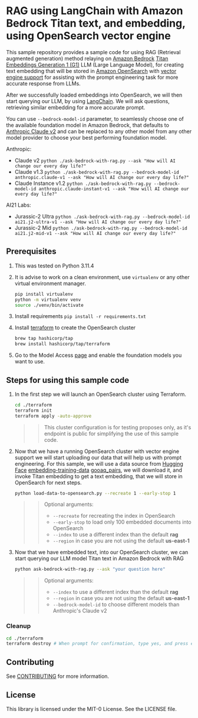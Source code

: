 # RAG using LangChain with Amazon Bedrock Titan text, and embedding, using OpenSearch vector engine

This sample repository provides a sample code for using RAG (Retrieval augmented generation) method relaying on [Amazon Bedrock](https://aws.amazon.com/bedrock/) [Titan Embeddings Generation 1 (G1)](https://aws.amazon.com/bedrock/titan/) LLM (Large Language Model), for creating text embedding that will be stored in [Amazon OpenSearch](https://aws.amazon.com/opensearch-service/) with [vector engine support](https://aws.amazon.com/about-aws/whats-new/2023/07/vector-engine-amazon-opensearch-serverless-preview/) for assisting with the prompt engineering task for more accurate response from LLMs.

After we successfully loaded embeddings into OpenSearch, we will then start querying our LLM, by using [LangChain](https://www.langchain.com/). We will ask questions, retrieving similar embedding for a more accurate prompt.

You can use `--bedrock-model-id` parameter, to seamlessly choose one of the available foundation model in Amazon Bedrock, that defaults to [Anthropic Claude v2](https://aws.amazon.com/bedrock/claude/) and can be replaced to any other model from any other model provider to choose your best performing foundation model.

Anthropic:

- Claude v2 `python ./ask-bedrock-with-rag.py --ask "How will AI change our every day life?"`
- Claude v1.3 `python ./ask-bedrock-with-rag.py --bedrock-model-id anthropic.claude-v1 --ask "How will AI change our every day life?"`
- Claude Instance v1.2 `python ./ask-bedrock-with-rag.py --bedrock-model-id anthropic.claude-instant-v1 --ask "How will AI change our every day life?"`

AI21 Labs:

- Jurassic-2 Ultra `python ./ask-bedrock-with-rag.py --bedrock-model-id ai21.j2-ultra-v1 --ask "How will AI change our every day life?"`
- Jurassic-2 Mid `python ./ask-bedrock-with-rag.py --bedrock-model-id ai21.j2-mid-v1 --ask "How will AI change our every day life?"`

## Prerequisites

1. This was tested on Python 3.11.4
2. It is advise to work on a clean environment, use `virtualenv` or any other virtual environment manager.

    ```bash
    pip install virtualenv
    python -m virtualenv venv
    source ./venv/bin/activate
    ```

3. Install requirements `pip install -r requirements.txt`
4. Install [terraform](https://developer.hashicorp.com/terraform/downloads?product_intent=terraform) to create the OpenSearch cluster

    ```bash
    brew tap hashicorp/tap
    brew install hashicorp/tap/terraform
    ```

5. Go to the Model Access [page](https://us-east-1.console.aws.amazon.com/bedrock/home?region=us-east-1#/modelaccess) and enable the foundation models you want to use.

## Steps for using this sample code

1. In the first step we will launch an OpenSearch cluster using Terraform.

    ```bash
    cd ./terraform
    terraform init
    terraform apply -auto-approve
    ```

    >>This cluster configuration is for testing proposes only, as it's endpoint is public for simplifying the use of this sample code.

2. Now that we have a running OpenSearch cluster with vector engine support we will start uploading our data that will help us with prompt engineering. For this sample, we will use a data source from [Hugging Face](https://huggingface.co) [embedding-training-data](https://huggingface.co/datasets/sentence-transformers/embedding-training-data) [gooaq_pairs](https://huggingface.co/datasets/sentence-transformers/embedding-training-data/resolve/main/gooaq_pairs.jsonl.gz), we will download it, and invoke Titan embedding to get a text embedding, that we will store in OpenSearch for next steps.

    ```bash
    python load-data-to-opensearch.py --recreate 1 --early-stop 1
    ```

    >>Optional arguments:
    >>- `--recreate` for recreating the index in OpenSearch
    >>- `--early-stop` to load only 100 embedded documents into OpenSearch
    >>- `--index` to use a different index than the default **rag**
    >>- `--region` in case you are not using the default **us-east-1**

3. Now that we have embedded text, into our OpenSearch cluster, we can start querying our LLM model Titan text in Amazon Bedrock with RAG

    ```bash
    python ask-bedrock-with-rag.py --ask "your question here"
    ```

    >>Optional arguments:
    >>- `--index` to use a different index than the default **rag**
    >>- `--region` in case you are not using the default **us-east-1**
    >>- `--bedrock-model-id` to choose different models than Anthropic's Claude v2

### Cleanup

```bash
cd ./terraform
terraform destroy # When prompt for confirmation, type yes, and press enter.
```

## Contributing

See [CONTRIBUTING](CONTRIBUTING.md#security-issue-notifications) for more information.

## License

This library is licensed under the MIT-0 License. See the LICENSE file.
